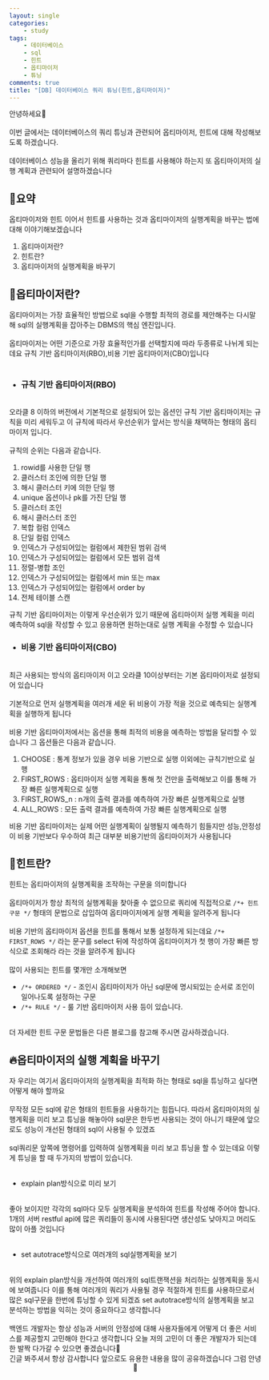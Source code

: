 ```yaml
---
layout: single
categories:
    - study
tags:
    - 데이터베이스
    - sql
    - 힌트
    - 옵티마이저
    - 튜닝
comments: true
title: "[DB] 데이터베이스 쿼리 튜닝(힌트,옵티마이저)"
---
```


안녕하세요👋<br>
<br>
이번 글에서는 데이터베이스의 쿼리 튜닝과 관련되어 옵티마이저, 힌트에 대해 작성해보도록 하겠습니다.<br>
<br>
데이터베이스 성능을 올리기 위해 쿼리마다 힌트를 사용해야 하는지 또 옵티마이저의 실행 계획과 관련되어 설명하겠습니다

## 🙏요약
옵티마이저와 힌트 이어서 힌트를 사용하는 것과 옵티마이저의 실행계획을 바꾸는 법에 대해 이야기해보겠습니다<br>

1. 옵티마이저란?
2. 힌트란?
3. 옵티마이저의 실행계획을 바꾸기

## 📝옵티마이저란?

옵티마이저는 가장 효율적인 방법으로 sql을 수행할 최적의 경로를 제안해주는 다시말해 sql의 실행계획을 잡아주는 DBMS의 핵심 엔진입니다.<br>
<br>
옵티마이저는 어떤 기준으로 가장 효율적인가를 선택할지에 따라 두종류로 나뉘게 되는데요 규칙 기반 옵티마이저(RBO),비용 기반 옵티마이저(CBO)입니다<br>
<br>

- ### 규칙 기반 옵티마이저(RBO)
<br>
오라클 8 이하의 버전에서 기본적으로 설정되어 있는 옵션인 규칙 기반 옵티마이저는 규칙을 미리 세워두고 이 규칙에 따라서 우선순위가 앞서는 방식을 채택하는 형태의 옵티마이저 입니다.<br>
<br>
규칙의 순위는 다음과 같습니다.<br>

1. rowid를 사용한 단일 행
2. 클러스터 조인에 의한 단일 행
3. 해시 클러스터 키에 의한 단일 행
4. unique 옵션이나 pk를 가진 단일 행
5. 클러스터 조인
6. 해시 클러스터 조인
7. 복합 컬럼 인덱스
8. 단일 컬럼 인덱스
9. 인덱스가 구성되어있는 컬럼에서 제한된 범위 검색
10. 인덱스가 구성되어있는 컬럼에서 모든 범위 검색
11. 정렬-병합 조인
12. 인덱스가 구성되어있는 컬럼에서 min 또는 max
13. 인덱스가 구성되어있는 컬럼에서 order by
14. 전체 테이블 스캔

규칙 기반 옵티마이저는 이렇게 우선순위가 있기 때문에 옵티마이저 실행 계획을 미리 예측하여 sql을 작성할 수 있고 응용하면 원하는대로 실행 계획을 수정할 수 있습니다<br>

- ### 비용 기반 옵티마이저(CBO)
<br>
최근 사용되는 방식의 옵티마이저 이고 오라클 10이상부터는 기본 옵티마이저로 설정되어 있습니다<br>
<br>
기본적으로 먼저 실행계획을 여러개 세운 뒤 비용이 가장 적을 것으로 예측되는 실행계획을 실행하게 됩니다<br>
<br>
비용 기반 옵티마이저에서는 옵션을 통해 최적의 비용을 예측하는 방법을 달리할 수 있습니다 그 옵션들은 다음과 같습니다.<br>

1. CHOOSE : 통계 정보가 있을 경우 비용 기반으로 실행 이외에는 규칙기반으로 실행
2. FIRST_ROWS : 옵티마이저 실행 계획을 통해 첫 건만을 출력해보고 이를 통해 가장 빠른 실행계획으로 실행
3. FIRST_ROWS_n : n개의 출력 결과를 예측하여 가장 빠른 실행계획으로 실행
4. ALL_ROWS : 모든 출력 결과를 예측하여 가장 빠른 실행계획으로 실행

비용 기반 옵티마이저는 실제 어떤 실행계획이 실행될지 예측하기 힘들지만 성능,안정성이 비용 기반보다 우수하여 최근 대부분 비용기반의 옵티마이저가 사용됩니다<br>

## 📔힌트란?
힌트는 옵티마이저의 실행계획을 조작하는 구문을 의미합니다<br>
<br>
옵티마이저가 항상 최적의 실행계획을 찾아줄 수 없으므로 쿼리에 직접적으로 `/*+ 힌트구문 */` 형태의 문법으로 삽입하여 옵티마이저에게 실행 계획을 알려주게 됩니다<br>
<br>
비용 기반의 옵티마이저 옵션을 힌트를 통해서 보통 설정하게 되는데요 `/*+ FIRST_ROWS */` 라는 문구를 select 뒤에 작성하여 옵티마이저가 첫 행이 가장 빠른 방식으로 조회해라 라는 것을 알려주게 됩니다<br>
<br>
많이 사용되는 힌트를 몇개만 소개해보면<br>

- `/*+ ORDERED */` - 조인시 옵티마이저가 아닌 sql문에 명시되있는 순서로 조인이 일어나도록 설정하는 구문
- `/*+ RULE */`  - 룰 기반 옵티마이저 사용
등이 있습니다.<br>
<br>
더 자세한 힌트 구문 문법들은 다른 블로그를 참고해 주시면 감사하겠습니다.<br>

## 🔥옵티마이저의 실행 계획을 바꾸기
자 우리는 여기서 옵티마이저의 실행계획을 최적화 하는 형태로 sql을 튜닝하고 싶다면 어떻게 해야 할까요<br>
<br>
무작정 모든 sql에 같은 형태의 힌트들을 사용하기는 힘듭니다. 따라서 옵티마이저의 실행계획을 미리 보고 튜닝을 해놓아야 sql문은 한두번 사용되는 것이 아니기 때문에 앞으로도 성능이 개선된 형태의 sql이 사용될 수 있겠죠<br>
<br>
sql쿼리문 앞쪽에 명령어를 입력하여 실행계획을 미리 보고 튜닝을 할 수 있는데요 이렇게 튜닝을 할 때 두가지의 방법이 있습니다.<br>
<br>

- explain plan방식으로 미리 보기
<br>
좋아 보이지만 각각의 sql마다 모두 실행계획을 분석하여 힌트를 작성해 주어야 합니다. 1개의 서버 restful api에 많은 쿼리들이 동시에 사용된다면 생산성도 낮아지고 머리도 많이 아플 것입니다<br>
<br>

- set autotrace방식으로 여러개의 sql실행계획을 보기
<br>
위의 explain plan방식을 개선하여 여러개의 sql트랜잭션을 처리하는 실행계획을 동시에 보여줍니다 이를 통해 여러개의 쿼리가 사용될 경우 적절하게 힌트를 사용하므로서 많은 sql구문을 한번에 튜닝할 수 있게 되겠죠 set autotrace방식의 실행계획을 보고 분석하는 방법을 익히는 것이 중요하다고 생각합니다<br>
<br>
백엔드 개발자는 항상 성능과 서버의 안정성에 대해 사용자들에게 어떻게 더 좋은 서비스를 제공할지 고민해야 한다고 생각합니다 오늘 저의 고민이 더 좋은 개발자가 되는데 한 발짝 다가갈 수 있으면 좋겠습니다🙂<br>

<center>긴글 봐주셔서 항상 감사합니다 앞으로도 유용한 내용을 많이 공유하겠습니다 그럼 안녕 👋</center>








